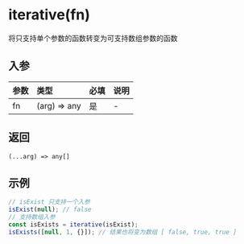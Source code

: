 # iterative(fn)

将只支持单个参数的函数转变为可支持数组参数的函数

## 入参

| 参数 | 类型         | 必填 | 说明 |
| :--- | :----------- | :--- | :--- |
| fn   | (arg) => any | 是   | -    |

## 返回

`(...arg) => any[]`

## 示例

```typescript
// isExist 只支持一个入参
isExist(null); // false
// 支持数组入参
const isExists = iterative(isExist);
isExists([null, 1, {}]); // 结果也将变为数组 [ false, true, true ]
```
